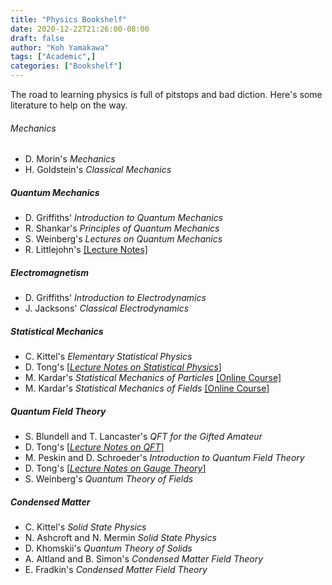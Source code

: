 ```yaml
---
title: "Physics Bookshelf"
date: 2020-12-22T21:26:00-08:00
draft: false
author: "Koh Yamakawa"
tags: ["Academic",]
categories: ["Bookshelf"]
---
```

The road to learning physics is full of pitstops and bad diction.  Here's some literature to help on the way.
###### Mechanics
* D. Morin's _Mechanics_
* H. Goldstein's _Classical Mechanics_


##### Quantum Mechanics
* D. Griffiths'  _Introduction to Quantum Mechanics_
* R. Shankar's _Principles of Quantum Mechanics_
* S. Weinberg's _Lectures on Quantum Mechanics_
* R. Littlejohn's [[Lecture Notes]](http://bohr.physics.berkeley.edu/classes/221/notes/)
##### Electromagnetism

* D. Griffiths' _Introduction to Electrodynamics_
* J. Jacksons' _Classical Electrodynamics_

##### Statistical Mechanics
* C. Kittel's _Elementary Statistical Physics_
* D. Tong's [[_Lecture Notes on Statistical Physics_]](http://www.damtp.cam.ac.uk/user/tong/statphys.html)
* M. Kardar's _Statistical Mechanics of Particles_ [[Online Course]](https://ocw.mit.edu/courses/physics/8-333-statistical-mechanics-i-statistical-mechanics-of-particles-fall-2013/)
* M. Kardar's _Statistical Mechanics of Fields_ [[Online Course]](https://ocw.mit.edu/courses/physics/8-334-statistical-mechanics-ii-statistical-physics-of-fields-spring-2014/)

##### Quantum Field Theory
* S. Blundell and T. Lancaster's _QFT for the Gifted Amateur_
* D. Tong's [[_Lecture Notes on QFT_]](http://www.damtp.cam.ac.uk/user/tong/qft.html)
* M. Peskin and D. Schroeder's _Introduction to Quantum Field Theory_
* D. Tong's [[_Lecture Notes on Gauge Theory_]](http://www.damtp.cam.ac.uk/user/tong/gaugetheory.html)
* S. Weinberg's _Quantum Theory of Fields_

##### Condensed Matter
* C. Kittel's _Solid State Physics_
* N. Ashcroft and N. Mermin _Solid State Physics_
* D. Khomskii's _Quantum Theory of Solids_
* A. Altland and B. Simon's _Condensed Matter Field Theory_
* E. Fradkin's _Condensed Matter Field Theory_
<!--* Girvin-->


